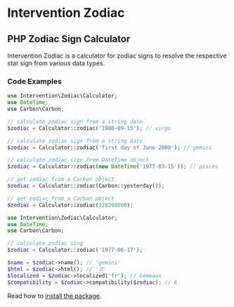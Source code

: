 # Intervention Zodiac
## PHP Zodiac Sign Calculator

Intervention Zodiac is a calculator for zodiac signs to resolve the respective
star sign from various data types.

### Code Examples

```php
use Intervention\Zodiac\Calculator;
use DateTime;
use Carbon\Carbon;

// calculate zodiac sign from a string date
$zodiac = Calculator::zodiac('1980-09-15'); // virgo

// calculate zodiac sign from a string date
$zodiac = Calculator::zodiac('first day of June 2008'); // gemini

// calculate zodiac sign from DateTime object
$zodiac = Calculator::zodiac(new DateTime('1977-03-15')); // pisces

// get zodiac from a Carbon object
$zodiac = Calculator::zodiac(Carbon::yesterday());

// get zodiac from a Carbon object
$zodiac = Calculator::zodiac(228268800);
```

```php
use Intervention\Zodiac\Calculator;
use DateTime;
use Carbon\Carbon;

// calculate zodiac sing
$zodiac = Calculator::zodiac('1977-06-17');

$name = $zodiac->name(); // 'gemini'
$html = $zodiac->html(); // '♊︎'
$localized = $zodiac->localized('fr'); // Gémeaux
$compatibility = $zodiac->compatibility($zodiac); // 6
```

Read how to [install the package](/v5/introduction/installation).
